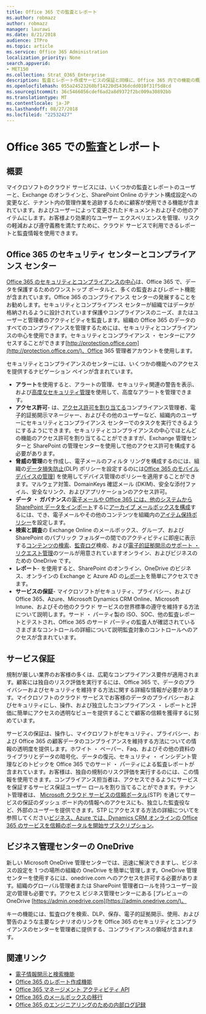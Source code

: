 ```yaml
---
title: Office 365 での監査とレポート
ms.author: robmazz
author: robmazz
manager: laurawi
ms.date: 8/21/2018
audience: ITPro
ms.topic: article
ms.service: Office 365 Administration
localization_priority: None
search.appverid:
- MET150
ms.collection: Strat_O365_Enterprise
description: 監査とレポート作成サービスの保証と同様に、Office 365 内での機能の概要について説明します。
ms.openlocfilehash: 055a24523260bf14220d5436dcdd010f31f5d8cd
ms.sourcegitcommit: 36c5466056cdef6ad2a8d9372f2bc009a30892bb
ms.translationtype: MT
ms.contentlocale: ja-JP
ms.lasthandoff: 08/27/2018
ms.locfileid: "22532427"
---
```

# <a name="auditing-and-reporting-in-office-365"></a>Office 365 での監査とレポート

## <a name="introduction"></a>概要
マイクロソフトのクラウド サービスには、いくつかの監査とレポートのユーザーと、Exchange のオンラインと、SharePoint Online のテナント構成設定への変更など、テナント内の管理作業を追跡するために顧客が使用できる機能が含まれています。およびユーザーによって変更されたドキュメントおよびその他のアイテムにします。お客様より効果的なユーザー エクスペリエンスを管理、リスクの軽減および遵守義務を満たすために、クラウド サービスで利用できるレポートと監査情報を使用できます。

## <a name="office-365-security--compliance-center"></a>Office 365 のセキュリティ センターとコンプライアンス センター
[Office 365 のセキュリティとコンプライアンスの中心](https://support.office.com/article/Go-to-the-Office-365-Security-Compliance-Center-7e696a40-b86b-4a20-afcc-559218b7b1b8)は、Office 365 で、データを保護するためのワンストップ ポータルと、多くの監査およびレポート機能が含まれています。Office 365 のコンプライアンス センターの発展することをお勧めします。セキュリティとコンプライアンス センターが組織ではデータが格納されるように設計されています保護やコンプライアンスのニーズ、またはユーザーと管理者のアクティビティを監査します。組織の Office 365 のデータのすべてのコンプライアンスを管理するためには、セキュリティとコンプライアンスの中心を使用できます。セキュリティとコンプライアンス ・ センターにアクセスすることができます[http://protection.office.com](http://protection.office.com/)、Office 365 管理者アカウントを使用します。

セキュリティとコンプライアンスのセンターには、いくつかの機能へのアクセスを提供するナビゲーション ペインが含まれています。
- **アラート**を使用すると、アラートの管理、セキュリティ関連の警告を表示、および[高度なセキュリティ管理](https://support.office.com/article/overview-of-office-365-cloud-app-security-81f0ee9a-9645-45ab-ba56-de9cbccab475)を使用して、高度なアラートを管理できます。 
- **アクセス許可**- は、[アクセス許可を割り当てる](https://support.office.com/article/Give-users-access-to-the-Office-365-Security-Compliance-Center-2cfce2c8-20c5-47f9-afc4-24b059c1bd76)コンプライアンス管理者、電子的証拠開示マネージャー、およびその他のユーザーなど、組織内のユーザーにセキュリティとコンプライアンス センターでのタスクを実行できるようにするようにできます。セキュリティとコンプライアンスの中心でほとんどの機能のアクセス許可を割り当てることができますが、Exchange 管理センターと SharePoint の管理センターを使用して他のアクセス許可を構成する必要があります。
- **脅威の管理**のを作成し、電子メールのフィルタ リングを構成するのには、組織の[データ損失防止](https://support.office.com/article/Overview-of-data-loss-prevention-policies-1966b2a7-d1e2-4d92-ab61-42efbb137f5e)(DLP) ポリシーを設定するのには[Office 365 のモバイル デバイスの管理](https://support.office.com/article/Overview-of-Mobile-Device-Management-for-Office-365-faa7d8e5-645d-4d59-839c-c8d4c1869e4a)] を使用してデバイス管理のポリシーを適用することができます。マルウェア対策、DomainKeys 確認メール (DKIM)、安全な添付ファイル、安全なリンク、およびアプリケーションのアクセス許可。
- **データ ・ ガバナンス**の[電子メールや Office 365 には、他のシステムから SharePoint データをインポート](https://support.office.com/article/Import-PST-files-or-SharePoint-data-to-Office-365-ba688e0a-0fcb-4bd7-8e57-2b669564ea84)するに[アーカイブ メールボックスを構成](https://support.office.com/article/Enable-archive-mailboxes-in-the-Office-365-Security-Compliance-Center-268a109e-7843-405b-bb3d-b9393b2342ce)するには、でき、電子メールやその他のコンテンツを組織内の[アイテム保持ポリシー](https://support.office.com/article/Retention-in-the-Office-365-Security-Compliance-Center-2a0fc432-f18c-45aa-a539-30ab035c608c)を設定します。
- **検索と調査**の Exchange Online のメールボックス、グループ、および SharePoint のパブリック フォルダーの間でのアクティビティに即座に表示する[コンテンツの検索](https://support.office.com/article/Run-a-Content-Search-in-the-Office-365-Security-Compliance-Center-61852fd9-fe8a-4880-a339-cb19ed3bff4a)、[監査ログ](https://support.office.com/article/Search-the-audit-log-in-the-Office-365-Security-Compliance-Center-0d4d0f35-390b-4518-800e-0c7ec95e946c)検疫、および[電子的証拠開示のサポート ・ リクエスト管理](https://support.office.com/article/Manage-eDiscovery-cases-in-the-Office-365-Security-Compliance-Center-edea80d6-20a7-40fb-b8c4-5e8c8395f6da)のツールが用意されていますオンライン、およびビジネスのための OneDrive です。
- **レポート**- を使用すると、SharePoint のオンライン、OneDrive のビジネス、オンラインの Exchange と Azure AD の[レポート](https://support.office.com/article/Reports-in-the-Office-365-Security-Compliance-Center-7acd33ce-1ec8-49fb-b625-43bac7b58c5a)を簡単にアクセスできます。
- **サービスの保証**- マイクロソフトがセキュリティ、プライバシー、および Office 365、Azure、Microsoft Dynamics CRM Online、Microsoft Intune、およびその他のクラウド サービスの世界標準の遵守を維持する方法について説明します。サード ・ パーティ製の ISO、SOC、他の監査レポートとテストされ、Office 365 のサード パーティの監査人が確認されているさまざまなコントロールの詳細について説明監査対象のコントロールへのアクセスが含まれています。

## <a name="service-assurance"></a>サービス保証
規制が厳しい業界のお客様の多くは、広範なコンプライアンス要件が適用されます。顧客には独自のリスク評価を実行するには、Office 365 で、データのプライバシーおよびセキュリティを維持する方法に関する詳細な情報が必要があります。マイクロソフトのクラウド サービスでお客様のデータのプライバシーおよびセキュリティにし、操作、および独立したコンプライアンス ・ レポートと評価に簡単にアクセスの透明なビューを提供することで顧客の信頼を獲得するに努めています。

サービスの保証は、操作し、マイクロソフトがセキュリティ、プライバシー、および Office 365 の顧客データのコンプライアンスを維持する方法についての情報の透明度を提供します。ホワイト ・ ペーパー、Faq、およびその他の資料のライブラリとデータの暗号化、データの復元、セキュリティ ・ インシデント管理などのトピックを Office 365 でのサード ・ パーティによる監査レポートが含まれています。お客様は、独自の規制のリスク評価を実行するのには、この情報を使用できます。コンプライアンス担当者は、アクセスできるようにサービスを保証するサービス保証ユーザー ロールを割り当てることができます。テナント管理者は、 [Microsoft クラウド サービスの信頼ポータル](http://aka.ms/STP)(STP) を通じてサービスの保証のダッシュ ボード内の情報へのアクセスにも、独立した監査役など、外部のユーザーを提供できます。STP にアクセスする方法の詳細についてを参照してください[ビジネス、Azure では、Dynamics CRM オンラインの Office 365 のサービスを信頼のポータルを開始サブスクリプション](http://aka.ms/STPHelp)。

## <a name="onedrive-for-business-admin-center"></a>ビジネス管理センターの OneDrive
新しい Microsoft OneDrive 管理センターでは、迅速に解決できますし、ビジネスの設定を 1 つの場所の組織の OneDrive を簡単に管理します。OneDrive 管理センターを使用するには、onedrive.com へのアクセスを許可する必要があります。組織のグローバル管理者または SharePoint 管理者ロールを持つユーザー設定の管理も必要です。アクセス ビジネス管理センターにある [プレビューの OneDrive [https://admin.onedrive.com](https://admin.onedrive.com/)。

キーの機能には、監査ログを検索、DLP、保存、電子的証拠開示、使用、および警告のような主要なシナリオのリンクを Office 365 のセキュリティとコンプライアンスのセンターを管理者に提供する、コンプライアンスの領域が含まれます。

## <a name="related-links"></a>関連リンク
- [電子情報開示と検索機能](office-365-ediscovery-and-search-features.md)
- [Office 365 のレポート作成機能](office-365-reporting-features.md)
- [Office 365 マネージメント アクティビティ API](office-365-management-activity-api.md)
- [Office 365 のメールボックスの移行](office-365-mailbox-migrations.md)
- [Office 365 のエンジニアリングのための内部ログ記録](office-365-internal-logging.md)